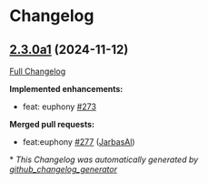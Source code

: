 # Changelog

## [2.3.0a1](https://github.com/OpenVoiceOS/OVOS-workshop/tree/2.3.0a1) (2024-11-12)

[Full Changelog](https://github.com/OpenVoiceOS/OVOS-workshop/compare/2.2.3...2.3.0a1)

**Implemented enhancements:**

- feat:  euphony [\#273](https://github.com/OpenVoiceOS/OVOS-workshop/issues/273)

**Merged pull requests:**

- feat:euphony [\#277](https://github.com/OpenVoiceOS/OVOS-workshop/pull/277) ([JarbasAl](https://github.com/JarbasAl))



\* *This Changelog was automatically generated by [github_changelog_generator](https://github.com/github-changelog-generator/github-changelog-generator)*

